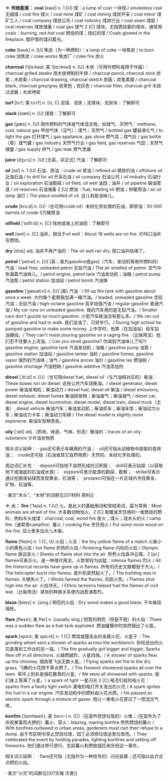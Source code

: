 ☀ <span class="category">**传统能源：**</span>
<span class="vocabulary">**coal**</span> [kəʊl] 
<span class="definition">n. 1 [U] 煤：</span>a lump of coal 一块煤 / smokeless coal 无烟煤 / coal fire 煤火 / coal mine 煤矿 / coal mining 煤炭开采 / coal minor 煤矿工人 / coal company 煤炭公司 / coal industry 煤炭行业 / coal seam 煤层 / coal reserves 煤炭储量 / coal gas 煤气 <span class="definition">2 [C] 煤块，尤指燃烧着的煤块，通常用coals：</span>burning, red-hot coal 燃烧的煤；烧红的煤 / Coals glowed in the fireplace. 壁炉里的煤闪着光。

<span class="vocabulary">**coke**</span> [kəʊk] 
<span class="definition">n. [U] 焦炭（为一种燃料）：</span>a lump of coke 一块焦炭 / to burn coke 烧焦炭 / coke works 焦炭厂 / coke fire 炭火
                      
<span class="vocabulary">**charcoal**</span> [ˈtʃɑ:kəʊl; 美 ˈtʃɑ:rkoʊl]
<span class="definition">n. [U] 木炭（可用作燃料或用于作画）：</span>charcoal grilled steaks 用木炭烤制的牛排 / charcoal pencil, charcoal stick 炭笔；木炭条 / charcoal drawing, charcoal sketch 炭画；炭笔素描 / charcoal black, charcoal grey/gray 炭黑色；炭灰色 / charcoal filter, charcoal grill 木炭过滤器；木炭烤架
           
<span class="vocabulary">**turf**</span> [tɜ:f; 美 tɜ:rf]
<span class="definition">n. [U, C] 泥煤、泥炭；泥煤块、泥炭块：</span>了解即可

<span class="vocabulary">**slack**</span> [slæk]
<span class="definition">n. [U] 煤屑：</span>了解即可

<span class="vocabulary">**gas**</span> [ɡæs] 
<span class="definition">n. [U] 用作燃料的气体或气体混合物，如煤气、天然气：</span>methane, coal, natural gas 甲烷气体（沼气）；煤气；天然气 / bottled gas 罐装液化气 / to light the gas 打开煤气 / gas appliance, gas stove 燃气具；煤气灶 / gas bottle（英）煤气罐 / gas industry 天然气行业 / gas field, gas reserves 气田；天然气储量 / gas supply 供气 / gas leak 燃气泄漏

<span class="vocabulary">**juice**</span> [dӡu:s] 
<span class="definition">n. [U] [尤英，非正式] 汽油：</span>了解即可

<span class="vocabulary">**oil**</span> [ɒɪl] 
<span class="definition">n. 1 [U] 石油、原油：</span>crude oil 原油 / refined oil 精炼的油 / offshore oil 近海石油 / to drill for oil 开采石油 / oil company 石油公司 / oil industry 石油行业 / oil exploration 石油勘探 / oil field, oil well 油田；油井 / oil pipeline 输油管道 / oil reserves 石油储备 <span class="definition">2 [U] 燃油：</span>fuel, heating oil 燃油；供暖用油 / an oil lamp 油灯 / The place smelled of oil. 这儿有股油味儿。
           
<span class="vocabulary">**crude**</span> [kru:d]
<span class="definition">n. [U]（也可用crude oil）未经化学处理的石油，即原油：</span>50 000 barrels of crude 5万桶原油

<span class="vocabulary">**oilfield**</span> ['ɒɪlfi:ld] 
<span class="definition">n. [C] 陆地或海上的油田：</span>了解即可

<span class="vocabulary">**well**</span> [wel] 
<span class="definition">n. [C] 油井，相当于oil well：</span>About 18 wells are on fire. 约18口油井在燃烧。

<span class="vocabulary">**dry**</span> [draɪ] 
<span class="definition">adj. 油井不再产油的：</span>The oil well ran dry. 那口油井枯竭了。

<span class="vocabulary">**petrol**</span> ['petrəl] 
<span class="definition">n. [U] [英；美为gasoline或gas]（汽车、发动机等用作燃料的）汽油：</span>lead-free, unleaded petrol 无铅汽油 / The air smelled of petrol. 空气中弥漫着汽油味儿。/ petrol engine, petrol tank 汽油发动机；油箱 / petrol pump 汽油泵 / petrol station 加油站 / petrol bomb 汽油弹
           
<span class="vocabulary">**gasoline**</span> [ˈgæsəli:n]
<span class="definition">n. [U] [美] 汽油：</span>I fill up the tank with gasoline about once a week. 大约每个星期我加满一箱汽油。/ leaded, unleaded gasoline 含铅汽油；无铅汽油 / high-octane gasoline 高辛烷值汽油 / regular gasoline 普通汽油 / My car runs on unleaded gasoline. 我的汽车用的是无铅汽油。/ Smaller cars don't guzzle so much gasoline. 小型汽车耗油没有那么多。/ We ran out of gasoline and had to walk. 我们没油了，只好步行。/ During high school he pumped gasoline to make some money. 上中学时，他靠（在加油站）给车加油赚钱。/ They can't resist pouring gasoline on a raging fire.（比喻用法）他们忍不住要火上浇油。/ Can you smell gasoline? 你闻到汽油味儿了吗?/ gasoline engine, gasoline tank 汽油发动机；油箱 / gasoline pump 油泵 / gasoline station 加油站 / gasoline tanker 油轮 / gasoline fumes, gasoline vapor 强烈的汽油味；油气 / gasoline prices 油价 / gasoline tax 燃油税 / gasoline shortage 汽油短缺 / gasoline additive 汽油添加剂           

<span class="vocabulary">**diesel**</span> [ˈdi:zl]
<span class="definition">n. [U]（也可用diesel fuel, diesel oil（与汽油相对应的）柴油：</span>These buses run on diesel. 这些公共汽车烧柴油。/ diesel generator, diesel power 柴油发电机；柴油动力 / diesel fuel, diesel oil 柴油 / diesel emissions, diesel exhaust, diesel fumes 柴油排放物；柴油废气；柴油烟气 / diesel car, diesel engine, diesel locomotive, diesel model, diesel train, diesel truck（尤美）, diesel vehicle 柴油汽车；柴油发动机；柴油机车；柴油车型；柴油动力火车；柴油动力卡车；柴油动力车辆 / The diesel model is slightly more expensive. 柴油车型稍贵些。
           
<span class="vocabulary">**oily**</span> [ˈɔɪli]
<span class="definition">adj.（质地、味道、气味、形态）像油的：</span>traces of an oily substance 少许油状物质

相关词义延伸：
· gas还可表示车辆用的汽油；
· oil还可指从动植物中提取的食用油；
· crude还可指（石油或其它自然物质）天然的、未经化学处理的。

周边词汇补充：
· deposit可指地下自然形成的沉积层；
· drill可表示钻探（以获取地下或海底的石油或水源）；
· explore可表示能源的勘探、勘察；
· strike可表示通过挖掘或钻探而发现黄金，石油等；
· prospect可指在一片区域内寻找黄金、矿物、石油等。

· 表示“木头”、“木材”的词群见[[01材料 原料]]

☀ <span class="category">**火：**</span>
<span class="vocabulary">**fire**</span> ['faɪə] 
<span class="definition">n. 1 [U] 火。是此义的基础用词和常规用词，最为常用：</span>Most animals are afraid of fire. 大多数动物怕火。<span class="definition">2 [C] 取暖或烹饪用的一堆燃烧的燃料，例如木头或煤：</span>charcoal, coal, wood fire 炭火；煤火；烧木头的火 / camp fire（通常用campfire）篝火 / cooking fire 烹饪用火 / Put some more wood on the fire. 往火里多加点儿木柴。

<span class="vocabulary">**flame**</span> [fleɪm] 
<span class="definition">n. 1 [C, U] 火焰；火舌：</span>the tiny yellow flame of a match 火柴小小的黄色火焰 / hot flame 炽热的火焰 / flickering flame 闪烁的火焰 / Olympic flame 奥运圣火 / Sheets of flame shot into the air. 熊熊火焰直冲云霄。<span class="definition">2 [pl.] flames可表示火。是一种借代用法，火势常较为凶猛：</span>intense flames 烈火 / All the historical records have gone up in flames. 所有的历史文献都毁于大火。/ The helicopter burst into flames. 直升机突然起火了。/ The building was in flames. 大楼失火了。/ Winds fanned the flames. 风助火势。/ Flames shot high into the air. 火焰冲天。/ Ethnic tensions helped fuel the flames of civil war.（比喻用法）紧张的种族关系使内战愈演愈烈。
                      
<span class="vocabulary">**blaze**</span> [bleɪz]
<span class="definition">n. [sing.] 明亮的火焰：</span>Dry wood makes a good blaze. 干木柴烧得旺。
           
<span class="vocabulary">**flare**</span> [fleə(r); 美 fler]
<span class="definition">n. [usually sing.] 短暂的明亮（但是不稳）的火焰：</span>There was a sudden flare as a fuel tank exploded. 燃油罐爆炸时突然蹿出了火苗。

<span class="vocabulary">**spark**</span> [spɑ:k; 美 spɑ:rk]
<span class="definition">n. 1 [C] 燃烧或撞击出的金属火花、火星子：</span>The grinding wheel sent a shower of sparks across the workbench. 砂轮迸出的火花直落到工作台的另一端。/ The fire gradually got bigger and bigger. Sparks flew off in all directions. 火越燃越烈，火星四溅。/ A shower of sparks flew up the chimney. 烟囱里飞出无数火星。/ Flying sparks set fire to the dry grass. 飞舞的火花把干草点燃了。/ The firework showered sparks all over the lawn. 草坪上到处是烟花撒落的火星。/ We were all showered with sparks. 我们身上落满了火星。/ a spark of light 一星闪光 <span class="definition">2 [C] 电流引起的电火花：</span>sparks from a faulty light switch 漏电的电灯开关发出的火花 / A spark ignites the fuel in a car engine. 汽车发动机中的燃料由火花点燃。/ He passed an electric spark through a mixture of gases. 他让一束电火花穿过了一团混合气体。
           
<span class="vocabulary">**bonfire**</span> [ˈbɒnfaɪə(r); 美 ˈbɑ:n-]
<span class="definition">n. [C]（在室外焚烧垃圾的）火堆；（在室外为了庆祝某事而点燃的）篝火、营火：</span>blazing, roaring bonfire 熊熊燃烧的篝火 / With bonfires outlawed in urban areas, gardeners must cart their refuse to a dump. 由于市区明令禁止焚烧垃圾，园丁必须把垃圾运至垃圾场。/ They celebrated the event by holding parades, lighting bonfires and setting off fireworks. 他们通过举行游行、生起篝火和燃放烟花来庆祝这一事件。

相关词义延伸：
· flare还可指（尤指作为一种信号的）闪光装置；还可指以此方式点燃的火焰。

· 表示“火灾”的词群见[[07灾难 灾害]]

